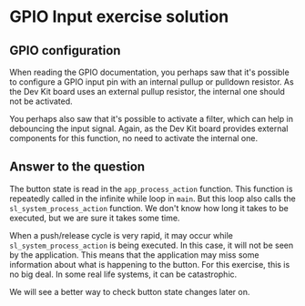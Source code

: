 # GPIO Input exercise solution

## GPIO configuration

When reading the GPIO documentation, you perhaps saw that it's possible to configure a GPIO input pin with an internal pullup or pulldown resistor. As the Dev Kit board uses an external pullup resistor, the internal one should not be activated.

You perhaps also saw that it's possible to activate a filter, which can help in debouncing the input signal. Again, as the Dev Kit board provides external components for this function, no need to activate the internal one.

## Answer to the question

The button state is read in the `app_process_action` function. This function is repeatedly called in the infinite while loop in `main`. But this loop also calls the `sl_system_process_action` function. We don't know how long it takes to be executed, but we are sure it takes some time.

When a push/release cycle is very rapid, it may occur while `sl_system_process_action` is being executed. In this case, it will not be seen by the application. This means that the application may miss some information about what is happening to the button. For this exercise, this is no big deal. In some real life systems, it can be catastrophic.

We will see a better way to check button state changes later on.